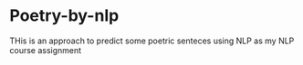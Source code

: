 # Poetry-by-nlp

THis is an approach to predict some poetric senteces using NLP as my NLP course assignment
